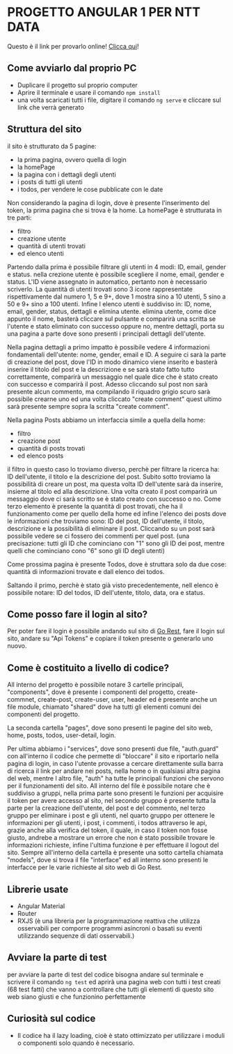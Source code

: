 # PROGETTO ANGULAR 1 PER NTT DATA

Questo è il link per provarlo online! [Clicca qui](https://progetto-angular-1.netlify.app/)!

## Come avviarlo dal proprio PC

- Duplicare il progetto sul proprio computer
- Aprire il terminale e usare il comando `npm install`
- una volta scaricati tutti i file, digitare il comando `ng serve` e cliccare sul link che verrà generato

## Struttura del sito

il sito è strutturato da 5 pagine:

- la prima pagina, ovvero quella di login
- la homePage
- la pagina con i dettagli degli utenti
- i posts di tutti gli utenti
- i todos, per vendere le cose pubblicate con le date

Non considerando la pagina di login, dove è presente l'inserimento del token, la prima pagina che si trova è la home.
La homePage è strutturata in tre parti:
- filtro
- creazione utente
- quantità di utenti trovati
- ed elenco utenti

Partendo dalla prima è possibile filtrare gli utenti in 4 modi: ID, email, gender e status.
nella crezione utente è possibile scegliere il nome, email, gender e status. L'ID viene assegnato in automatico, pertanto non è necessario scriverlo.
La quantità di utenti trovati sono 3 icone rappresentate rispettivamente dal numero 1, 5 e 9+, dove 1 mostra sino a 10 utenti, 5 sino a 50 e 9+ sino a 100 utenti.
Infine l elenco utenti è suddiviso in: ID, nome, email, gender, status, dettagli e elimina utente. elimina utente, come dice appunto il nome, basterà cliccare sul pulsante e comparirà una scritta se l'utente e stato eliminato con successo oppure no, mentre dettagli, porta su una pagina a parte dove sono presenti i principali dettagli dell'utente.

Nella pagina dettagli a primo impatto è possibile vedere 4 informazioni fondamentali dell'utente: nome, gender, email e ID. A seguire ci sarà la parte di creazione del post, dove l'ID in modo dinamico viene inserito e basterà inserire il titolo del post e la descrizione e se sarà stato fatto tutto correttamente, comparirà un messaggio nel quale dice che è stato creato con successo e comparirà il post. Adesso cliccando sul post non sarà presente alcun commento, ma compilando il riquadro grigio scuro sarà possibile crearne uno ed una volta cliccato "create comment" quest ultimo sarà presente sempre sopra la scritta "create comment".

Nella pagina Posts abbiamo un interfaccia simile a quella della home:
- filtro
- creazione post
- quantità di posts trovati
- ed elenco posts

il filtro in questo caso lo troviamo diverso, perchè per filtrare la ricerca ha: ID dell'utente, il titolo e la descrizione del post. Subito sotto troviamo la possibilità di creare un post, ma questa volta ID dell'utente sarà da inserire, insieme al titolo ed alla descrizione. Una volta creato il post comparirà un messaggio dove ci sarà scritto se è stato creato con successo o no. Come terzo elemento è presente la quantità di post trovati, che ha il funzionamento come per quello della home ed infine l'elenco dei posts dove le informazioni che troviamo sono: ID del post, ID dell'utente, il titolo, descrizione e la possibilità di eliminare il post. Cliccando su un post sarà possibile vedere se ci fossero dei commenti per quel post. (una precisazione: tutti gli ID che cominciano con "1" sono gli ID dei post, mentre quelli che cominciano cono "6" sono gli ID degli utenti)

Come prossima pagina è presente Todos, dove è struttara solo da due cose: quantità di informazioni trovate e dall elenco dei todos.

Saltando il primo, perchè è stato già visto precedentemente, nell elenco è possibile notare: ID del todos, ID dell'utente, titolo, data, ora e status.


## Come posso fare il login al sito?

Per poter fare il login è possibile andando sul sito di [Go Rest](https://gorest.co.in/), fare il login sul sito, andare su "Api Tokens" e copiare il token presente o generarlo uno nuovo.

## Come è costituito a livello di codice?

All interno del progetto è possibile notare 3 cartelle principali, "components", dove è presente i componenti del progetto, create-commnet, create-post, create-user, user, header ed è presente anche un file module, chiamato "shared" dove ha tutti gli elementi comuni dei componenti del progetto. 

La seconda cartella "pages", dove sono presenti le pagine del sito web, home, posts, todos, user-detail, login. 

Per ultima abbiamo i "services", dove sono presenti due file, "auth.guard" con all'interno il codice che permette di "bloccare" il sito e riportarlo nella pagina di login, in caso l'utente provasse a cercare direttamente sulla barra di ricerca il link per andare nei posts, nella home o in qualsiasi altra pagina del web, mentre l altro file, "auth" ha tutte le principali funzioni che servono per il funzionamenti del sito. All interno del file è possibile notare che è suddiviso a gruppi, nella prima parte sono presenti le funzioni per acquisire il token per avere accesso al sito, nel secondo gruppo è presente tutta la parte per la creazione dell'utente, del post e del commento, nel terzo gruppo per eliminare i post e gli utenti, nel quarto gruppo per ottenere le informazioni per gli utenti, i post, i commenti, i todos attraverso le api, grazie anche alla verifica del token, il quale, in caso il token non fosse giusto, andrebe a mostrare un errore che non è stato possibile trovare le informazioni richieste, infine l'ultima funzione è per effettuare il logout del sito. Sempre all'interno della cartella è presente una sotto cartella chiamata "models", dove si trova il file "interface" ed all interno sono presenti le interfacce per le varie richieste al sito web di Go Rest.

## Librerie usate

- Angular Material
- Router
- RXJS (è una libreria per la programmazione reattiva che utilizza osservabili per comporre programmi asincroni o basati su eventi utilizzando sequenze di dati osservabili.)

## Avviare la parte di test

per avviare la parte di test del codice bisogna andare sul terminale e scrivere il comando `ng test` ed aprirà una pagina web con tutti i test creati (68 test fatti) che vanno a controllare che tutti gli elementi di questo sito web siano giusti e che funzionino perfettamente

## Curiosità sul codice

- Il codice ha il lazy loading, cioè è stato ottimizzato per utilizzare i moduli o componenti solo quando è necessario.
